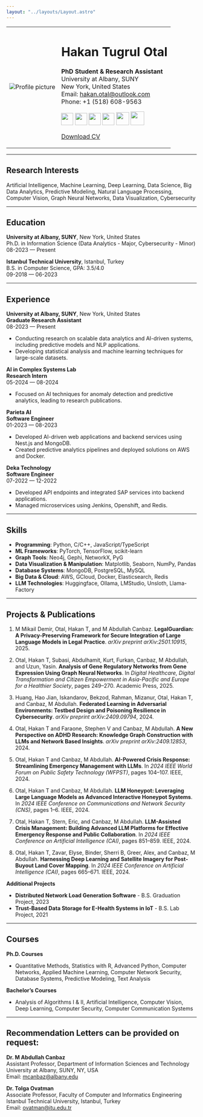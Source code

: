 ```yaml
---
layout: "../layouts/Layout.astro"
---
```


<table>
<tr>
<td>
<img src="/picture.jpg" alt="Profile picture"/>
</td>
<td>

# Hakan Tugrul Otal

**PhD Student & Research Assistant**  
University at Albany, SUNY  
New York, United States  
Email: hakan.otal@outlook.com  
Phone: +1 (518) 608-9563  

<div> 
<a href="https://scholar.google.com/citations?user=aomsxFAAAAAJ" target="_blank" rel="noreferrer"><img src="/scholar.png" width="32" height="32" /></a>
<a href="https://www.github.com/hakanotal" target="_blank" rel="noreferrer"><img src="/github.svg" width="32" height="32" /></a> 
<a href="https://www.linkedin.com/in/hakan-tugrul-otal/" target="_blank" rel="noreferrer"><img src="/linkedin.svg" width="32" height="32" /></a> 
<a href="http://www.medium.com/@hakan.otal" target="_blank" rel="noreferrer"><img src="/medium.svg" width="32" height="32" /></a>
<a href="https://huggingface.co/hotal" target="_blank" rel="noreferrer"><img src="/hf.svg" width="34" height="34" /></a>
<a href="https://www.hackerrank.com/hakanotal" target="_blank" rel="noreferrer"><img src="/hackerrank.svg" width="36" height="36" /></a>
</div>

<a href="/CV.pdf" >Download CV</a>

</td>
</tr>
</table>

---

## Research Interests

Artificial Intelligence, Machine Learning, Deep Learning, Data Science, Big Data Analytics, Predictive Modeling, Natural Language Processing, Computer Vision, Graph Neural Networks, Data Visualization, Cybersecurity

---

## Education

**University at Albany, SUNY**, New York, United States  
Ph.D. in Information Science (Data Analytics - Major, Cybersecurity - Minor)  
08-2023 — Present  

**Istanbul Technical University**, Istanbul, Turkey  
B.S. in Computer Science, GPA: 3.5/4.0  
09-2018 — 06-2023  

---

## Experience

**University at Albany, SUNY**, New York, United States  
**Graduate Research Assistant**  
08-2023 — Present  
- Conducting research on scalable data analytics and AI-driven systems, including predictive models and NLP applications.  
- Developing statistical analysis and machine learning techniques for large-scale datasets.  

**AI in Complex Systems Lab**  
**Research Intern**  
05-2024 — 08-2024  
- Focused on AI techniques for anomaly detection and predictive analytics, leading to research publications.  

**Parieta AI**  
**Software Engineer**  
01-2023 — 08-2023  
- Developed AI-driven web applications and backend services using Nest.js and MongoDB.  
- Created predictive analytics pipelines and deployed solutions on AWS and Docker.  

**Deka Technology**  
**Software Engineer**  
07-2022 — 12-2022  
- Developed API endpoints and integrated SAP services into backend applications.  
- Managed microservices using Jenkins, Openshift, and Redis.  

---

## Skills

- **Programming**: Python, C/C++, JavaScript/TypeScript  
- **ML Frameworks**: PyTorch, TensorFlow, scikit-learn  
- **Graph Tools**: Neo4j, Gephi, NetworkX, PyG  
- **Data Visualization & Manipulation**: Matplotlib, Seaborn, NumPy, Pandas  
- **Database Systems**: MongoDB, PostgreSQL, MySQL  
- **Big Data & Cloud**: AWS, GCloud, Docker, Elasticsearch, Redis  
- **LLM Technologies**: Huggingface, Ollama, LMStudio, Unsloth, Llama-Factory  

---
## Projects & Publications

1. M Mikail Demir, Otal, Hakan T, and M Abdullah Canbaz. **LegalGuardian: A Privacy-Preserving Framework for Secure Integration of Large Language Models in Legal Practice**. *arXiv preprint arXiv:2501.10915*, 2025.

2. Otal, Hakan T, Subasi, Abdulhamit, Kurt, Furkan, Canbaz, M Abdullah, and Uzun, Yasin. **Analysis of Gene Regulatory Networks from Gene Expression Using Graph Neural Networks**. In *Digital Healthcare, Digital Transformation and Citizen Empowerment in Asia-Pacific and Europe for a Healthier Society*, pages 249–270. Academic Press, 2025.

3. Huang, Hao Jian, Iskandarov, Bekzod, Rahman, Mizanur, Otal, Hakan T, and Canbaz, M Abdullah. **Federated Learning in Adversarial Environments: Testbed Design and Poisoning Resilience in Cybersecurity**. *arXiv preprint arXiv:2409.09794*, 2024.

4. Otal, Hakan T and Faraone, Stephen V and Canbaz, M Abdullah. **A New Perspective on ADHD Research: Knowledge Graph Construction with LLMs and Network Based Insights**. *arXiv preprint arXiv:2409.12853*, 2024.

5. Otal, Hakan T and Canbaz, M Abdullah. **AI-Powered Crisis Response: Streamlining Emergency Management with LLMs**. In *2024 IEEE World Forum on Public Safety Technology (WFPST)*, pages 104–107. IEEE, 2024.

6. Otal, Hakan T and Canbaz, M Abdullah. **LLM Honeypot: Leveraging Large Language Models as Advanced Interactive Honeypot Systems**. In *2024 IEEE Conference on Communications and Network Security (CNS)*, pages 1–6. IEEE, 2024.

7. Otal, Hakan T, Stern, Eric, and Canbaz, M Abdullah. **LLM-Assisted Crisis Management: Building Advanced LLM Platforms for Effective Emergency Response and Public Collaboration**. In *2024 IEEE Conference on Artificial Intelligence (CAI)*, pages 851–859. IEEE, 2024.

8. Otal, Hakan T, Zavar, Elyse, Binder, Sherri B, Greer, Alex, and Canbaz, M Abdullah. **Harnessing Deep Learning and Satellite Imagery for Post-Buyout Land Cover Mapping**. In *2024 IEEE Conference on Artificial Intelligence (CAI)*, pages 665–671. IEEE, 2024.

**Additional Projects**  
- **Distributed Network Load Generation Software** - B.S. Graduation Project, 2023  
- **Trust-Based Data Storage for E-Health Systems in IoT** - B.S. Lab Project, 2021  

---


## Courses

**Ph.D. Courses**  
- Quantitative Methods, Statistics with R, Advanced Python, Computer Networks, Applied Machine Learning, Computer Network Security, Database Systems, Predictive Modeling, Text Analysis  

**Bachelor’s Courses**  
- Analysis of Algorithms I & II, Artificial Intelligence, Computer Vision, Deep Learning, Computer Security, Computer Communication Systems  

---

## Recommendation Letters can be provided on request:

**Dr. M Abdullah Canbaz**  
Assistant Professor, Department of Information Sciences and Technology  
University at Albany, SUNY, NY, USA  
Email: mcanbaz@albany.edu  

**Dr. Tolga Ovatman**  
Associate Professor, Faculty of Computer and Informatics Engineering  
Istanbul Technical University, Istanbul, Turkey  
Email: ovatman@itu.edu.tr  
